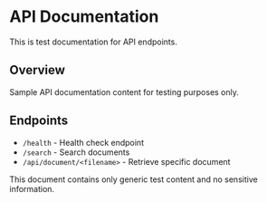# API Documentation

This is test documentation for API endpoints.

## Overview

Sample API documentation content for testing purposes only.

## Endpoints

- `/health` - Health check endpoint
- `/search` - Search documents  
- `/api/document/<filename>` - Retrieve specific document

This document contains only generic test content and no sensitive information.
